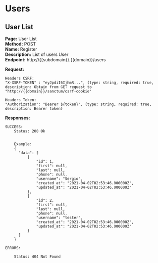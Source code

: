 # Users 

## User List
  <strong>Page:</strong> User List   
<strong>Method:</strong> POST   
<strong>Name:</strong> Register   
<strong>Description:</strong> List of users User   
<strong>Endpoint:</strong> http://{{subdomain}}.{{domain}}/users    
  
<strong>Request:</strong>

    Headers CSRF:  
    "X-XSRF-TOKEN" : "eyJpdiI6IjhmR...", (type: string, required: true, description: Obtain from GET request to "http://{{domain}}/sanctum/csrf-cookie"

    Headers Token:  
    "Authorization": "Bearer ${token}", (type: string, required: true, description: Bearer token)

<strong>Responses:</strong>


    SUCCESS:
        Status: 200 Ok
    

        Example:
        {
          "data": [
              {
                  "id": 1,
                  "first": null,
                  "last": null,
                  "phone": null,
                  "username": "Sergio",
                  "created_at": "2021-04-02T02:53:46.000000Z",
                  "updated_at": "2021-04-02T02:53:46.000000Z"
              },
              {
                  "id": 2,
                  "first": null,
                  "last": null,
                  "phone": null,
                  "username": "tester",
                  "created_at": "2021-04-02T02:53:46.000000Z",
                  "updated_at": "2021-04-02T02:53:46.000000Z"
              }
          ]
        }

    ERRORS:

        Status: 404 Not Found 


